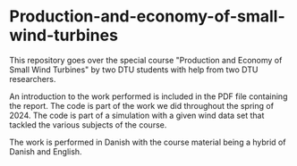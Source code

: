 # Production-and-economy-of-small-wind-turbines
This repository goes over the special course "Production and Economy of Small Wind Turbines" by two DTU students with help from two DTU researchers. 

An introduction to the work performed is included in the PDF file containing the report. The code is part of the work we did throughout the spring of 2024. The code is part of a simulation with a given wind data set that tackled the various subjects of the course. 

The work is performed in Danish with the course material being a hybrid of Danish and English. 

